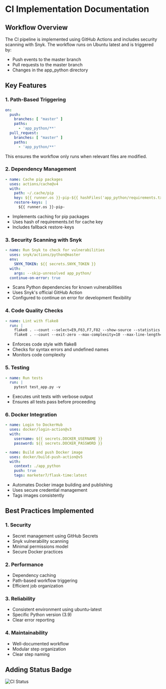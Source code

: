 # CI Implementation Documentation

## Workflow Overview
The CI pipeline is implemented using GitHub Actions and includes security scanning with Snyk. The workflow runs on Ubuntu latest and is triggered by:
- Push events to the master branch
- Pull requests to the master branch
- Changes in the app_python directory

## Key Features

### 1. Path-Based Triggering
```yaml
on:
  push:
    branches: [ "master" ]
    paths:
      - 'app_python/**'
  pull_request:
    branches: [ "master" ]
    paths:
      - 'app_python/**'
```
This ensures the workflow only runs when relevant files are modified.

### 2. Dependency Management
```yaml
- name: Cache pip packages
  uses: actions/cache@v4
  with:
    path: ~/.cache/pip
    key: ${{ runner.os }}-pip-${{ hashFiles('app_python/requirements.txt') }}
    restore-keys: |
      ${{ runner.os }}-pip-
```
- Implements caching for pip packages
- Uses hash of requirements.txt for cache key
- Includes fallback restore-keys

### 3. Security Scanning with Snyk
```yaml
- name: Run Snyk to check for vulnerabilities
  uses: snyk/actions/python@master
  env:
    SNYK_TOKEN: ${{ secrets.SNYK_TOKEN }}
  with:
    args: --skip-unresolved app_python/
  continue-on-error: true
```
- Scans Python dependencies for known vulnerabilities
- Uses Snyk's official GitHub Action
- Configured to continue on error for development flexibility

### 4. Code Quality Checks
```yaml
- name: Lint with flake8
  run: |
    flake8 . --count --select=E9,F63,F7,F82 --show-source --statistics
    flake8 . --count --exit-zero --max-complexity=10 --max-line-length=127 --statistics
```
- Enforces code style with flake8
- Checks for syntax errors and undefined names
- Monitors code complexity

### 5. Testing
```yaml
- name: Run tests
  run: |
    pytest test_app.py -v
```
- Executes unit tests with verbose output
- Ensures all tests pass before proceeding

### 6. Docker Integration
```yaml
- name: Login to DockerHub
  uses: docker/login-action@v3
  with:
    username: ${{ secrets.DOCKER_USERNAME }}
    password: ${{ secrets.DOCKER_PASSWORD }}

- name: Build and push Docker image
  uses: docker/build-push-action@v5
  with:
    context: ./app_python
    push: true
    tags: marketer7/flask-time:latest
```
- Automates Docker image building and publishing
- Uses secure credential management
- Tags images consistently

## Best Practices Implemented

### 1. Security
- Secret management using GitHub Secrets
- Snyk vulnerability scanning
- Minimal permissions model
- Secure Docker practices

### 2. Performance
- Dependency caching
- Path-based workflow triggering
- Efficient job organization

### 3. Reliability
- Consistent environment using ubuntu-latest
- Specific Python version (3.9)
- Clear error reporting

### 4. Maintainability
- Well-documented workflow
- Modular step organization
- Clear step naming

## Adding Status Badge
![CI Status](https://github.com/MarketerKA/S25-core-course-labs/workflows/Python%20Flask%20App%20CI/badge.svg)